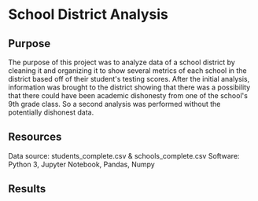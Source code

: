 # School District Analysis

## Purpose
The purpose of this project was to analyze data of a school district by cleaning it and organizing it to show several metrics of each school in the district based off of their student's testing scores. After the initial analysis, information was brought to the district showing that there was a possibility that there could have been academic dishonesty from one of the school's 9th grade class. So a second analysis was performed without the potentially dishonest data. 

## Resources
Data source: students_complete.csv & schools_complete.csv
Software: Python 3, Jupyter Notebook, Pandas, Numpy

## Results
